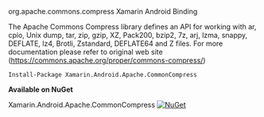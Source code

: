 org.apache.commons.compress Xamarin Android Binding

The Apache Commons Compress library defines an API for working with ar, cpio, Unix dump, tar, zip, gzip, XZ, Pack200, bzip2, 7z, arj, lzma, snappy, DEFLATE, lz4, Brotli, Zstandard, DEFLATE64 and Z files.
For more documentation please refer to original web site (https://commons.apache.org/proper/commons-compress/)

```
Install-Package Xamarin.Android.Apache.CommonCompress
```

**Available on NuGet**

Xamarin.Android.Apache.CommonCompress [![NuGet](https://img.shields.io/nuget/v/Xamarin.Android.Apache.CommonCompress)](https://www.nuget.org/packages/Xamarin.Android.Apache.CommonCompress/1.21.0)